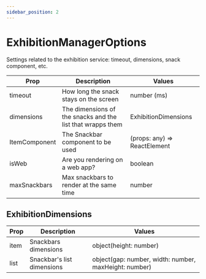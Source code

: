 ```yaml
---
sidebar_position: 2
---
```


# ExhibitionManagerOptions

Settings related to the exhibition service: timeout, dimensions, snack component, etc.

| Prop          | Description                                                | Values                       |
| ------------- | ---------------------------------------------------------- | ---------------------------- |
| timeout       | How long the snack stays on the screen                     | number (ms)                  |
| dimensions    | The dimensions of the snacks and the list that wrapps them | ExhibitionDimensions         |
| ItemComponent | The Snackbar component to be used                          | (props: any) => ReactElement |
| isWeb         | Are you rendering on a web app?                            | boolean                      |
| maxSnackbars  | Max snackbars to render at the same time                   | number                       |

## ExhibitionDimensions

| Prop | Description                | Values                                                |
| ---- | -------------------------- | ----------------------------------------------------- |
| item | Snackbars dimensions       | object(height: number)                                |
| list | Snackbar's list dimensions | object(gap: number, width: number, maxHeight: number) |
